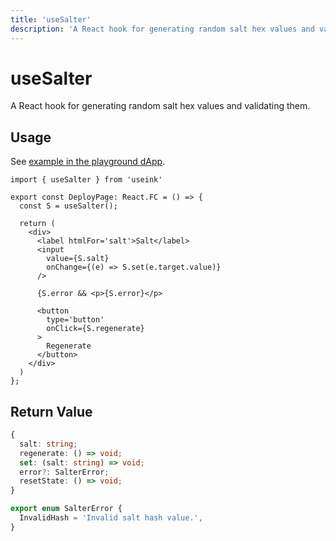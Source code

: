 ```yaml
---
title: 'useSalter'
description: 'A React hook for generating random salt hex values and validating them.'
---
```


# useSalter

A React hook for generating random salt hex values and validating them.

## Usage

See [example in the playground dApp](https://github.com/paritytech/useink/blob/main/playground/src/components/pg-deploy/DeployPage.tsx).

```tsx
import { useSalter } from 'useink'

export const DeployPage: React.FC = () => {
  const S = useSalter();

  return (
    <div>
      <label htmlFor='salt'>Salt</label>
      <input
        value={S.salt}
        onChange={(e) => S.set(e.target.value)}
      />

      {S.error && <p>{S.error}</p>

      <button
        type='button'
        onClick={S.regenerate}
      >
        Regenerate
      </button>
    </div>
  )
};
```

## Return Value

```ts
{
  salt: string;
  regenerate: () => void;
  set: (salt: string) => void;
  error?: SalterError;
  resetState: () => void;
}

export enum SalterError {
  InvalidHash = 'Invalid salt hash value.',
}
```